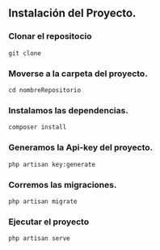 
## Instalación del Proyecto.

### Clonar el repositocio

`git clone `

### Moverse a la carpeta del proyecto.

`cd nombreRepositorio`

### Instalamos las dependencias.

`composer install`

### Generamos la Api-key del proyecto.

`php artisan key:generate`

### Corremos las migraciones.

`php artisan migrate`

### Ejecutar el proyecto 

`php artisan serve`
